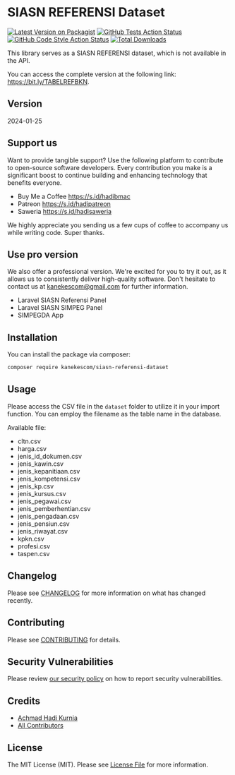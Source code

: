 # SIASN REFERENSI Dataset

[![Latest Version on Packagist](https://img.shields.io/packagist/v/kanekescom/siasn-referensi-dataset.svg?style=flat-square)](https://packagist.org/packages/kanekescom/siasn-referensi-dataset)
[![GitHub Tests Action Status](https://img.shields.io/github/actions/workflow/status/kanekescom/siasn-referensi-dataset/run-tests.yml?branch=main&label=tests&style=flat-square)](https://github.com/kanekescom/siasn-referensi-dataset/actions?query=workflow%3Arun-tests+branch%3Amain)
[![GitHub Code Style Action Status](https://img.shields.io/github/actions/workflow/status/kanekescom/siasn-referensi-dataset/fix-php-code-style-issues.yml?branch=main&label=code%20style&style=flat-square)](https://github.com/kanekescom/siasn-referensi-dataset/actions?query=workflow%3A"Fix+PHP+code+style+issues"+branch%3Amain)
[![Total Downloads](https://img.shields.io/packagist/dt/kanekescom/siasn-referensi-dataset.svg?style=flat-square)](https://packagist.org/packages/kanekescom/siasn-referensi-dataset)

This library serves as a SIASN REFERENSI dataset, which is not available in the API.

You can access the complete version at the following link: https://bit.ly/TABELREFBKN.

## Version

2024-01-25

## Support us

Want to provide tangible support? Use the following platform to contribute to open-source software developers. Every contribution you make is a significant boost to continue building and enhancing technology that benefits everyone.

- Buy Me a Coffee https://s.id/hadibmac
- Patreon https://s.id/hadipatreon
- Saweria https://s.id/hadisaweria

We highly appreciate you sending us a few cups of coffee to accompany us while writing code. Super thanks.

## Use pro version

We also offer a professional version. We're excited for you to try it out, as it allows us to consistently deliver high-quality software. Don't hesitate to contact us at kanekescom@gmail.com for further information.

- Laravel SIASN Referensi Panel
- Laravel SIASN SIMPEG Panel
- SIMPEGDA App

## Installation

You can install the package via composer:

```bash
composer require kanekescom/siasn-referensi-dataset
```

## Usage

Please access the CSV file in the `dataset` folder to utilize it in your import function. You can employ the filename as the table name in the database.

Available file:
- cltn.csv
- harga.csv
- jenis_id_dokumen.csv
- jenis_kawin.csv
- jenis_kepanitiaan.csv
- jenis_kompetensi.csv
- jenis_kp.csv
- jenis_kursus.csv
- jenis_pegawai.csv
- jenis_pemberhentian.csv
- jenis_pengadaan.csv
- jenis_pensiun.csv
- jenis_riwayat.csv
- kpkn.csv
- profesi.csv
- taspen.csv

## Changelog

Please see [CHANGELOG](CHANGELOG.md) for more information on what has changed recently.

## Contributing

Please see [CONTRIBUTING](CONTRIBUTING.md) for details.

## Security Vulnerabilities

Please review [our security policy](../../security/policy) on how to report security vulnerabilities.

## Credits

- [Achmad Hadi Kurnia](https://github.com/kanekescom)
- [All Contributors](../../contributors)

## License

The MIT License (MIT). Please see [License File](LICENSE.md) for more information.
